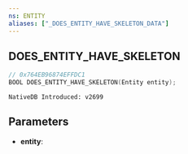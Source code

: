 ```yaml
---
ns: ENTITY 
aliases: ["_DOES_ENTITY_HAVE_SKELETON_DATA"] 
---
```


## DOES_ENTITY_HAVE_SKELETON

```c
// 0x764EB96874EFFDC1 
BOOL DOES_ENTITY_HAVE_SKELETON(Entity entity);
```

```
NativeDB Introduced: v2699
```

## Parameters
* **entity**:
